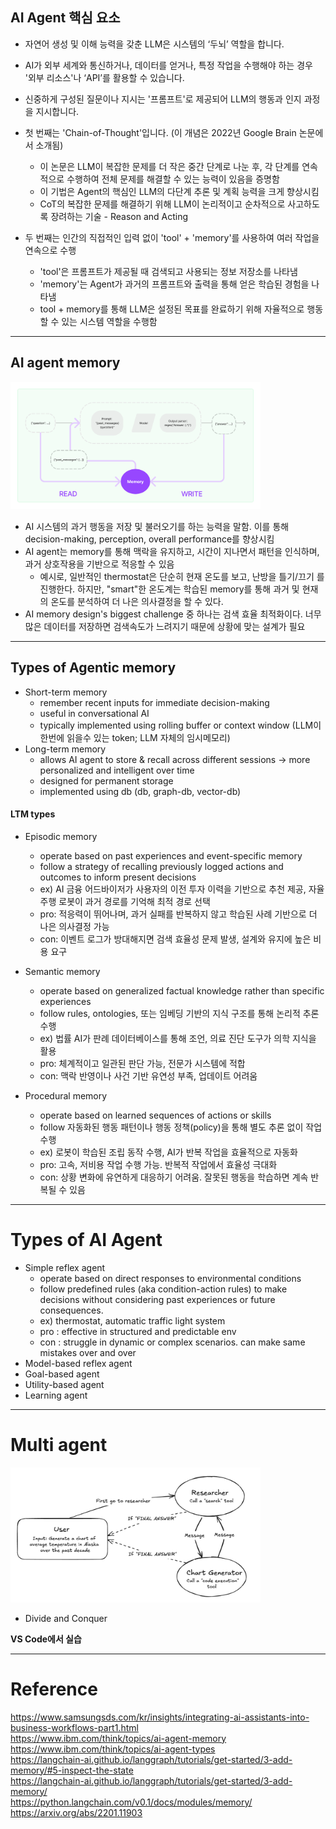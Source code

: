  ## AI Agent 핵심 요소
- 자연어 생성 및 이해 능력을 갖춘 LLM은 시스템의 ‘두뇌’ 역할을 합니다.
- AI가 외부 세계와 통신하거나, 데이터를 얻거나, 특정 작업을 수행해야 하는 경우 '외부 리소스'나 ‘API’를 활용할 수 있습니다. 
- 신중하게 구성된 질문이나 지시는 '프롬프트'로 제공되어 LLM의 행동과 인지 과정을 지시합니다.

- 첫 번째는 'Chain-of-Thought'입니다. (이 개념은 2022년 Google Brain 논문에서 소개됨)
	- 이 논문은 LLM이 복잡한 문제를 더 작은 중간 단계로 나눈 후, 각 단계를 연속적으로 수행하여 전체 문제를 해결할 수 있는 능력이 있음을 증명함
	- 이 기법은 Agent의 핵심인 LLM의 다단계 추론 및 계획 능력을 크게 향상시킴 
	- CoT의 복잡한 문제를 해결하기 위해 LLM이 논리적이고 순차적으로 사고하도록 장려하는 기술 - Reason and Acting

- 두 번째는 인간의 직접적인 입력 없이 'tool' + 'memory'를 사용하여 여러 작업을 연속으로 수행 
	- 'tool'은 프롬프트가 제공될 때 검색되고 사용되는 정보 저장소를 나타냄
	- 'memory'는 Agent가 과거의 프롬프트와 출력을 통해 얻은 학습된 경험을 나타냄
	- tool + memory를 통해 LLM은 설정된 목표를 완료하기 위해 자율적으로 행동할 수 있는 시스템 역할을 수행함

---

## AI agent memory
<img src="./resource/memory_system.png" width="400px">

- AI 시스템의 과거 행동을 저장 및 불러오기를 하는 능력을 말함. 이를 통해 decision-making, perception, overall performance를 향상시킴
- AI agent는 memory를 통해 맥락을 유지하고, 시간이 지나면서 패턴을 인식하며, 과거 상호작용을 기반으로 적응할 수 있음
	- 예시로, 일반적인 thermostat은 단순히 현재 온도를 보고, 난방을 틀기/끄기 를 진행한다. 하지만, "smart"한 온도계는 학습된 memory를 통해 과거 및 현재의 온도를 분석하여 더 나은 의사결정을 할 수 있다.
- AI memory design's biggest challenge 중 하나는 검색 효율 최적화이다. 너무 많은 데이터를 저장하면 검색속도가 느려지기 때문에 상황에 맞는 설계가 필요

---

## Types of Agentic memory
- Short-term memory
	- remember recent inputs for immediate decision-making
	- useful in conversational AI
	- typically implemented using rolling buffer or context window (LLM이 한번에 읽을수 있는 token; LLM 자체의 임시메모리)
- Long-term memory
	- allows AI agent to store & recall across different sessions -> more personalized and intelligent over time
	- designed for permanent storage
	- implemented using db (db, graph-db, vector-db)

#### LTM types
- Episodic memory
	- operate based on past experiences and event-specific memory
	- follow a strategy of recalling previously logged actions and outcomes to inform present decisions
	- ex) AI 금융 어드바이저가 사용자의 이전 투자 이력을 기반으로 추천 제공, 자율주행 로봇이 과거 경로를 기억해 최적 경로 선택
	- pro: 적응력이 뛰어나며, 과거 실패를 반복하지 않고 학습된 사례 기반으로 더 나은 의사결정 가능
	- con: 이벤트 로그가 방대해지면 검색 효율성 문제 발생, 설계와 유지에 높은 비용 요구
  
- Semantic memory
	- operate based on generalized factual knowledge rather than specific experiences
 	- follow rules, ontologies, 또는 임베딩 기반의 지식 구조를 통해 논리적 추론 수행
  - ex) 법률 AI가 판례 데이터베이스를 통해 조언, 의료 진단 도구가 의학 지식을 활용
  - pro: 체계적이고 일관된 판단 가능, 전문가 시스템에 적합
  - con: 맥락 반영이나 사건 기반 유연성 부족, 업데이트 어려움
    
- Procedural memory
	- operate based on learned sequences of actions or skills
	- follow 자동화된 행동 패턴이나 행동 정책(policy)을 통해 별도 추론 없이 작업 수행
	- ex) 로봇이 학습된 조립 동작 수행, AI가 반복 작업을 효율적으로 자동화
	- pro: 고속, 저비용 작업 수행 가능. 반복적 작업에서 효율성 극대화
	- con: 상황 변화에 유연하게 대응하기 어려움. 잘못된 행동을 학습하면 계속 반복될 수 있음

---

# Types of AI Agent
- Simple reflex agent
	- operate based on direct responses to environmental conditions
	- follow predefined rules (aka condition-action rules) to make decisions without considering past experiences or future consequences.
	- ex) thermostat, automatic traffic light system
	- pro : effective in structured and predictable env
	- con : struggle in dynamic or complex scenarios. can make same mistakes over and over
- Model-based reflex agent
- Goal-based agent
- Utility-based agent
- Learning agent

---

# Multi agent
<img src="./resource/multi_agent.png" width="400px">

- Divide and Conquer
  
**VS Code에서 실습**

---

# Reference
https://www.samsungsds.com/kr/insights/integrating-ai-assistants-into-business-workflows-part1.html  
https://www.ibm.com/think/topics/ai-agent-memory  
https://www.ibm.com/think/topics/ai-agent-types  
https://langchain-ai.github.io/langgraph/tutorials/get-started/3-add-memory/#5-inspect-the-state  
https://langchain-ai.github.io/langgraph/tutorials/get-started/3-add-memory/  
https://python.langchain.com/v0.1/docs/modules/memory/  
https://arxiv.org/abs/2201.11903  

